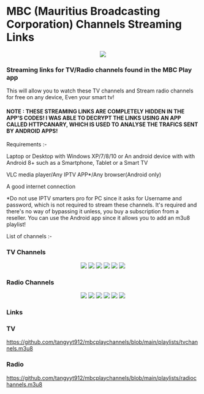 # MBC (Mauritius Broadcasting Corporation) Channels Streaming Links
<p align="center">
  <img src="https://github.com/tangyyt912/mbcplaychannels/blob/main/logos/mbc.png">
</p>

### Streaming links for TV/Radio channels found in the MBC Play app


This will allow you to watch these TV channels and Stream radio channels for free on any device, Even your smart tv!

#### NOTE : THESE STREAMING LINKS ARE COMPLETELY HIDDEN IN THE APP'S CODES! I WAS ABLE TO DECRYPT THE LINKS USING AN APP CALLED HTTPCANARY, WHICH IS USED TO ANALYSE THE TRAFICS SENT BY ANDROID APPS!

Requirements :-

Laptop or Desktop with Windows XP/7/8/10 or An android device with with Android 8+ such as a Smartphone, Tablet or a Smart TV

VLC media player/Any IPTV APP*/Any browser(Android only)

A good internet connection

*Do not use IPTV smarters pro for PC since it asks for Username and password, which is not required to stream these channels. It's required and there's no way of bypassing it unless, you buy a subscription from a reseller. You can use the Android app since it allows you to add an m3u8 playlist!

List of channels :-

### TV Channels

<p align="center">
<img src="https://github.com/tangyyt912/mbcplaychannels/blob/main/logos/tvchannels/mbc1_2.png" class="center">
<img src="https://github.com/tangyyt912/mbcplaychannels/blob/main/logos/tvchannels/mbc2_0.png" class="center">
<img src="https://github.com/tangyyt912/mbcplaychannels/blob/main/logos/tvchannels/mbc3_0.png" class="center">
<img src="https://github.com/tangyyt912/mbcplaychannels/blob/main/logos/tvchannels/BTV-logo.png" class="center">
<img src="https://github.com/tangyyt912/mbcplaychannels/blob/main/logos/tvchannels/cinetvlogo.png" class="center">
<img src="https://github.com/tangyyt912/mbcplaychannels/blob/main/logos/tvchannels/ys-logo.png" class="center">
</p>

### Radio Channels
<p align="center">
<img src="https://github.com/tangyyt912/mbcplaychannels/blob/main/logos/radiochannels/best_fm_live_100.png" class="center">
<img src="https://github.com/tangyyt912/mbcplaychannels/blob/main/logos/radiochannels/kool_fm_100.png" class="center">
<img src="https://github.com/tangyyt912/mbcplaychannels/blob/main/logos/radiochannels/nrj_logo.png" class="center">
<img src="https://github.com/tangyyt912/mbcplaychannels/blob/main/logos/radiochannels/radio_maurice_100.png" class="center">
<img src="https://github.com/tangyyt912/mbcplaychannels/blob/main/logos/radiochannels/rodfm_logo_white.png" class="center">
<img src="https://github.com/tangyyt912/mbcplaychannels/blob/main/logos/radiochannels/taal_fm_100.png" class="center">
</p>

### Links

### TV
https://github.com/tangyyt912/mbcplaychannels/blob/main/playlists/tvchannels.m3u8

### Radio

https://github.com/tangyyt912/mbcplaychannels/blob/main/playlists/radiochannels.m3u8

